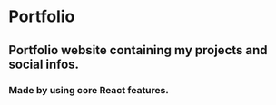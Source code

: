 # Portfolio

## Portfolio website containing my projects and social infos.

### Made by using core React features.
